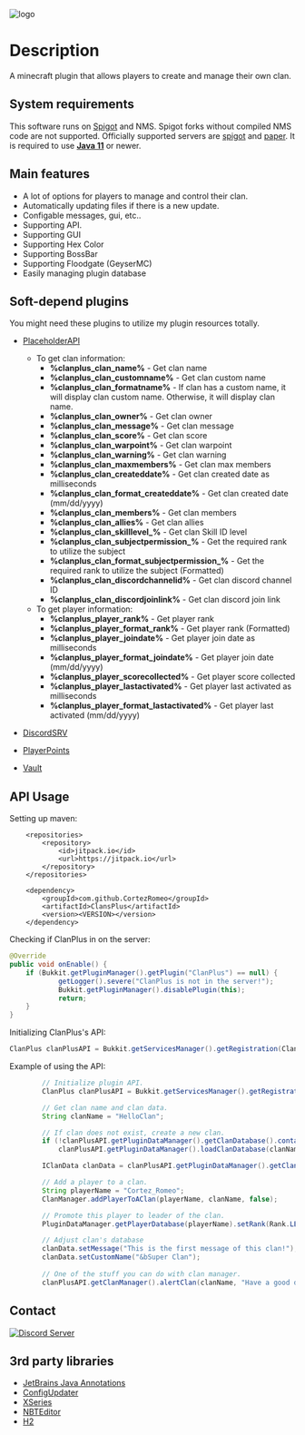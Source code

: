 ![logo](https://i.imgur.com/fK4D1sm.png)

# Description
A minecraft plugin that allows players to create and manage their own clan.

## System requirements
This software runs on [Spigot](https://www.spigotmc.org/) and NMS.
Spigot forks without compiled NMS code are not supported.
Officially supported servers are [spigot](https://www.spigotmc.org/) and [paper](https://papermc.io/).
It is required to use [**Java 11**](https://www.oracle.com/java/technologies/javase/jdk11-archive-downloads.html) or newer.

## Main features
- A lot of options for players to manage and control their clan.
- Automatically updating files if there is a new update.
- Configable messages, gui, etc..
- Supporting API.
- Supporting GUI
- Supporting Hex Color
- Supporting BossBar
- Supporting Floodgate (GeyserMC)
- Easily managing plugin database

## Soft-depend plugins
You might need these plugins to utilize my plugin resources totally.
- [PlaceholderAPI](https://www.spigotmc.org/resources/placeholderapi.6245/)
    - To get clan information:
        -   **%clanplus_clan_name%** - Get clan name
        -   **%clanplus_clan_customname%** - Get clan custom name
        -   **%clanplus_clan_formatname%** - If clan has a custom name, it will display clan custom name. Otherwise, it will display clan name.
        -   **%clanplus_clan_owner%** - Get clan owner
        -   **%clanplus_clan_message%** - Get clan message
        -   **%clanplus_clan_score%** - Get clan score
        -   **%clanplus_clan_warpoint%** - Get clan warpoint
        -   **%clanplus_clan_warning%** - Get clan warning
        -   **%clanplus_clan_maxmembers%** - Get clan max members
        -   **%clanplus_clan_createddate%** - Get clan created date as milliseconds
        -   **%clanplus_clan_format_createddate%** - Get clan created date (mm/dd/yyyy)
        -   **%clanplus_clan_members%** - Get clan members
        -   **%clanplus_clan_allies%** - Get clan allies
        -   **%clanplus_clan_skilllevel_<skillid>%** - Get clan Skill ID level
        -   **%clanplus_clan_subjectpermission_<subject>%** - Get the required rank to utilize the subject
        -   **%clanplus_clan_format_subjectpermission_<subject>%** - Get the required rank to utilize the subject (Formatted)
        -   **%clanplus_clan_discordchannelid%** - Get clan discord channel ID
        -   **%clanplus_clan_discordjoinlink%** - Get clan discord join link
    - To get player information:
        -   **%clanplus_player_rank%** - Get player rank
        -   **%clanplus_player_format_rank%** - Get player rank (Formatted)
        -   **%clanplus_player_joindate%** - Get player join date as milliseconds
        -   **%clanplus_player_format_joindate%** - Get player join date (mm/dd/yyyy)
        -   **%clanplus_player_scorecollected%** - Get player score collected
        -   **%clanplus_player_lastactivated%** - Get player last activated as milliseconds
        -   **%clanplus_player_format_lastactivated%** - Get player last activated (mm/dd/yyyy)

- [DiscordSRV](https://www.spigotmc.org/resources/discordsrv.18494/)
- [PlayerPoints](https://www.spigotmc.org/resources/playerpoints.80745/)
- [Vault](https://www.spigotmc.org/resources/vault.34315/)
## API Usage

Setting up maven:
```maven
	<repositories>
		<repository>
		    <id>jitpack.io</id>
		    <url>https://jitpack.io</url>
		</repository>
	</repositories>
```
```maven
	<dependency>
	    <groupId>com.github.CortezRomeo</groupId>
	    <artifactId>ClansPlus</artifactId>
	    <version><VERSION></version>
	</dependency>
```

Checking if ClanPlus in on the server:
```java
@Override
public void onEnable() {
    if (Bukkit.getPluginManager().getPlugin("ClanPlus") == null) {
            getLogger().severe("ClanPlus is not in the server!");
            Bukkit.getPluginManager().disablePlugin(this);
            return;
    }
}
```
Initializing ClanPlus's API:
```java
ClanPlus clanPlusAPI = Bukkit.getServicesManager().getRegistration(ClanPlus.class).getProvider();
```

Example of using the API:
```java
        // Initialize plugin API.
        ClanPlus clanPlusAPI = Bukkit.getServicesManager().getRegistration(ClanPlus.class).getProvider();

        // Get clan name and clan data.
        String clanName = "HelloClan";

        // If clan does not exist, create a new clan.
        if (!clanPlusAPI.getPluginDataManager().getClanDatabase().containsKey(clanName))
            clanPlusAPI.getPluginDataManager().loadClanDatabase(clanName);

        IClanData clanData = clanPlusAPI.getPluginDataManager().getClanDatabase(clanName);

        // Add a player to a clan.
        String playerName = "Cortez_Romeo";
        ClanManager.addPlayerToAClan(playerName, clanName, false);

        // Promote this player to leader of the clan.
        PluginDataManager.getPlayerDatabase(playerName).setRank(Rank.LEADER);

        // Adjust clan's database
        clanData.setMessage("This is the first message of this clan!");
        clanData.setCustomName("&bSuper Clan");
        
        // One of the stuff you can do with clan manager.
        clanPlusAPI.getClanManager().alertClan(clanName, "Have a good day!");
```
## Contact
[![Discord Server](https://discord.com/api/guilds/1187827789664096267/widget.png?style=banner3)](https://discord.gg/XdJfN2X)

## 3rd party libraries
- [JetBrains Java Annotations](https://mvnrepository.com/artifact/org.jetbrains/annotations)
- [ConfigUpdater](https://github.com/tchristofferson/Config-Updater)
- [XSeries](https://github.com/CryptoMorin/XSeries)
- [NBTEditor](https://github.com/BananaPuncher714/NBTEditor)
- [H2](https://h2database.com/html/main.html)